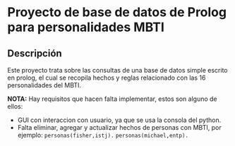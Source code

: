 
# Proyecto de base de datos de Prolog para personalidades MBTI

## Descripción

Este proyecto trata sobre las consultas de una base de datos simple escrito en prolog, el cual se recopila hechos y reglas relacionado con las 16 personalidades del MBTI.

**NOTA:**
Hay requisitos que hacen falta implementar, estos son alguno de ellos:

- GUI con interaccion con usuario, ya que se usa la consola del python.
- Falta eliminar, agregar y actualizar hechos de personas con MBTI, por ejemplo:
`personas(fisher,istj).`
`personas(michael,entp).`

